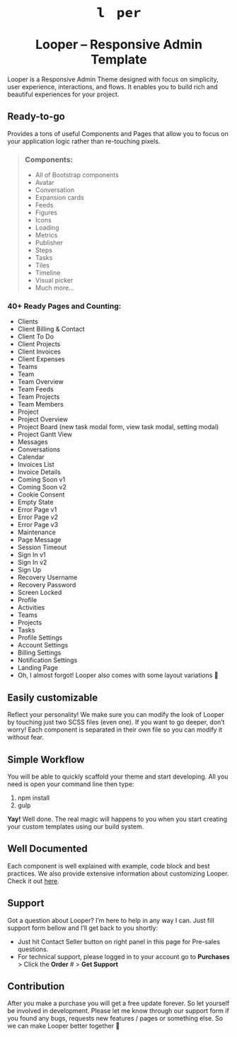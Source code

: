 <div align="center">
	<a href="index.html">
		<svg xmlns="http://www.w3.org/2000/svg" xmlns:xlink="http://www.w3.org/1999/xlink" height="28" viewBox="0 0 351 100">
			<defs>
				<path id="a" d="M156.538 45.644v1.04a6.347 6.347 0 0 1-1.847 3.98L127.708 77.67a6.338 6.338 0 0 1-3.862 1.839h-1.272a6.34 6.34 0 0 1-3.862-1.839L91.728 50.664a6.353 6.353 0 0 1 0-9l9.11-9.117-2.136-2.138a3.171 3.171 0 0 0-4.498 0L80.711 43.913a3.177 3.177 0 0 0-.043 4.453l-.002.003.048.047 24.733 24.754-4.497 4.5a6.339 6.339 0 0 1-3.863 1.84h-1.27a6.337 6.337 0 0 1-3.863-1.84L64.971 50.665a6.353 6.353 0 0 1 0-9l26.983-27.008a6.336 6.336 0 0 1 4.498-1.869c1.626 0 3.252.622 4.498 1.87l26.986 27.006a6.353 6.353 0 0 1 0 9l-9.11 9.117 2.136 2.138a3.171 3.171 0 0 0 4.498 0l13.49-13.504a3.177 3.177 0 0 0 .046-4.453l.002-.002-.047-.048-24.737-24.754 4.498-4.5a6.344 6.344 0 0 1 8.996 0l26.983 27.006a6.347 6.347 0 0 1 1.847 3.98zm-46.707-4.095l-2.362 2.364a3.178 3.178 0 0 0 0 4.501l2.362 2.364 2.361-2.364a3.178 3.178 0 0 0 0-4.501l-2.361-2.364z"></path>
			</defs>
			<g fill="none" fill-rule="evenodd">
				<path fill="currentColor" fill-rule="nonzero" d="M39.252 80.385c-13.817 0-21.06-8.915-21.06-22.955V13.862H.81V.936h33.762V58.1c0 6.797 4.346 9.026 9.026 9.026 2.563 0 5.237-.446 8.58-1.783l3.677 12.034c-5.794 1.894-9.694 3.009-16.603 3.009zM164.213 99.55V23.78h13.372l1.225 5.571h.335c4.457-4.011 10.585-6.908 16.491-6.908 13.817 0 22.174 11.031 22.174 28.08 0 18.943-11.588 29.863-23.957 29.863-4.903 0-9.694-2.117-13.594-6.017h-.446l.78 9.025V99.55h-16.38zm25.852-32.537c6.128 0 10.92-4.903 10.92-16.268 0-9.917-3.232-14.932-10.14-14.932-3.566 0-6.797 1.56-10.252 5.126v22.397c3.12 2.674 6.686 3.677 9.472 3.677zm69.643 13.372c-17.272 0-30.643-10.586-30.643-28.972 0-18.163 13.928-28.971 28.748-28.971 17.049 0 26.075 11.477 26.075 26.52 0 3.008-.558 6.017-.78 7.354h-37.663c1.56 8.023 7.465 11.589 16.491 11.589 5.014 0 9.36-1.337 14.263-3.9l5.46 9.917c-6.351 4.011-14.597 6.463-21.951 6.463zm-1.338-45.463c-6.462 0-11.031 3.454-12.702 10.363h23.622c-.78-6.797-4.568-10.363-10.92-10.363zm44.238 44.126V23.779h13.371l1.337 12.034h.334c5.46-9.025 13.595-13.371 22.398-13.371 4.902 0 7.465.78 10.697 2.228l-3.343 13.706c-3.454-1.003-5.683-1.56-9.806-1.56-6.797 0-13.928 3.566-18.608 13.483v28.749h-16.38z"></path>
      	<use class="fill-warning" xlink:href="#a"></use>
    	</g>
    </svg>
  </a>
  <br>
  <h1>Looper – Responsive Admin Template</h1>
</div>
Looper is a Responsive Admin Theme designed with focus on simplicity, user experience, interactions, and flows. It enables you to build rich and beautiful experiences for your project.

## Ready-to-go

Provides a tons of useful Components and Pages that allow you to focus on your application logic rather than re-touching pixels.

> **<h3>Components:</h3>**
> - All of Bootstrap components
> - Avatar
> - Conversation
> - Expansion cards
> - Feeds
> - Figures
> - Icons
> - Loading
> - Metrics
> - Publisher
> - Steps
> - Tasks
> - Tiles
> - Timeline
> - Visual picker
> - Much more…

<h3>40+ Ready Pages and Counting:</h3>

- Clients
- Client Billing & Contact
- Client To Do
- Client Projects
- Client Invoices
- Client Expenses
- Teams
- Team
- Team Overview
- Team Feeds
- Team Projects
- Team Members
- Project
- Project Overview
- Project Board (new task modal form, view task modal, setting modal)
- Project Gantt View
- Messages
- Conversations
- Calendar
- Invoices List
- Invoice Details
- Coming Soon v1
- Coming Soon v2
- Cookie Consent
- Empty State
- Error Page v1
- Error Page v2
- Error Page v3
- Maintenance
- Page Message
- Session Timeout
- Sign In v1
- Sign In v2
- Sign Up
- Recovery Username
- Recovery Password
- Screen Locked
- Profile
- Activities
- Teams
- Projects
- Tasks
- Profile Settings
- Account Settings
- Billing Settings
- Notification Settings
- Landing Page
- Oh, I almost forgot! Looper also comes with some layout variations 🙂

## Easily customizable

Reflect your personality! We make sure you can modify the look of Looper by touching just two SCSS files (even one). If you want to go deeper, don’t worry! Each component is separated in their own file so you can modify it without fear.

## Simple Workflow

You will be able to quickly scaffold your theme and start developing. All you need is open your command line then type:

1. npm install
2. gulp

<b>Yay!</b> Well done. The real magic will happens to you when you start creating your custom templates using our build system.

## Well Documented

Each component is well explained with example, code block and best practices. We also provide extensive information about customizing Looper. Check it out <a href="" target="_blank">here</a>.

## Support

Got a question about Looper? I’m here to help in any way I can. Just fill support form bellow and I’ll get back to you shortly:

- Just hit Contact Seller button on right panel in this page for Pre-sales questions.
- For technical support, please logged in to your account go to <b>Purchases</b> > Click the <b>Order</b> # > <b>Get Support</b>

## Contribution

After you make a purchase you will get a free update forever. So let yourself be involved in development. Please let me know through our support form if you found any bugs, requests new features / pages or something else. So we can make Looper better together 🙂
